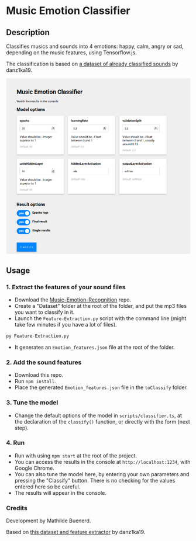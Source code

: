 # Music Emotion Classifier

## Description 
Classifies musics and sounds into 4 emotions: happy, calm, angry or sad, depending on the music features, using Tensorflow.js.

The classification is based on [a dataset of already classified sounds](https://github.com/danz1ka19/Music-Emotion-Recognition/blob/master/Emotion_features.csv) by danz1ka19.

![Vue de l'interface](preview.png)

## Usage

### 1. Extract the features of your sound files
- Download the [Music-Emotion-Recognition](https://github.com/danz1ka19/Music-Emotion-Recognition) repo.
- Create a "Dataset" folder at the root of the folder, and put the mp3 files you want to classify in it.
- Launch the `Feature-Extraction.py` script with the command line (might take few minutes if you have a lot of files).

```python
py Feature-Extraction.py
```

- It generates an `Emotion_features.json` file at the root of the folder.

### 2. Add the sound features
- Download this repo.
- Run `npm install`.
- Place the generated `Emotion_features.json` file in the `toClassify` folder.

### 3. Tune the model
- Change the default options of the model in `scripts/classifier.ts`, at the declaration of the `classify()` function, or directly with the form (next step).

### 4. Run 
- Run with using `npm start` at the root of the project.
- You can access the results in the console at `http://localhost:1234`, with Google Chrome.
- You can also tune the model here, by entering your own parameters and pressing the "Classify" button. There is no checking for the values entered here so be careful.
- The results will appear in the console.


### Credits

Development by Mathilde Buenerd.

Based on [this dataset and feature extractor](https://github.com/danz1ka19/Music-Emotion-Recognition) by danz1ka19.
